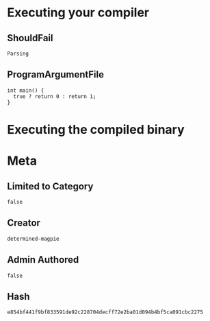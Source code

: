 # Executing your compiler

## ShouldFail

```
Parsing
```

## ProgramArgumentFile

```
int main() {
  true ? return 0 : return 1;
}
```

# Executing the compiled binary

# Meta

## Limited to Category

```
false
```

## Creator

```
determined-magpie
```

## Admin Authored

```
false
```

## Hash

```
e854bf441f9bf833591de92c228704decff72e2ba01d094b4bf5ca091cbc2275
```
